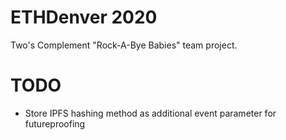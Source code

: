 # ETHDenver 2020

Two's Complement "Rock-A-Bye Babies" team project.

# TODO

- Store IPFS hashing method as additional event parameter for futureproofing
